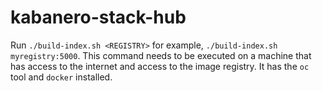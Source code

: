 # kabanero-stack-hub

Run `./build-index.sh <REGISTRY>` for example, `./build-index.sh myregistry:5000`. This command needs to be executed on a machine that has access to the internet and access to the image registry. It has the `oc` tool and `docker` installed.
